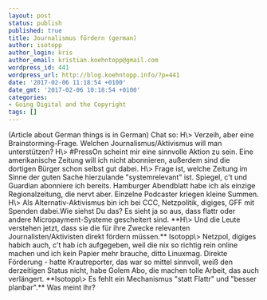 ```yaml
---
layout: post
status: publish
published: true
title: Journalismus fördern (german)
author: isotopp
author_login: kris
author_email: kristian.koehntopp@gmail.com
wordpress_id: 441
wordpress_url: http://blog.koehntopp.info/?p=441
date: '2017-02-06 11:18:54 +0100'
date_gmt: '2017-02-06 10:18:54 +0100'
categories:
- Going Digital and the Copyright
tags: []
---
```

<p>(Article about German things is in German) Chat so: H\> Verzeih, aber eine Brainstorming-Frage. Welchen Journalismus/Aktivismus will man unterstützen? H\>&nbsp;#PressOn scheint mir eine sinnvolle Aktion zu sein. Eine amerikanische Zeitung will ich nicht abonnieren, außerdem sind die dortigen Bürger schon selbst gut dabei. H\> Frage ist, welche Zeitung im Sinne der guten Sache hierzulande "systemrelevant" ist. Spiegel, c't und Guardian abonniere ich bereits. Hamburger Abendblatt habe ich als einzige Regionalzeitung, die nervt aber. Einzelne Podcaster kriegen kleine Summen. H\> Als Alternativ-Aktivismus bin ich bei CCC, Netzpolitik, digiges, GFF mit Spenden dabei.Wie siehst Du das? Es sieht ja so aus, dass flattr oder andere Micropayment-Systeme gescheitert sind. **H\> Und die Leute verstehen jetzt, dass sie die für ihre Zwecke relevanten Journalisten/Aktivisten direkt fördern müssen.** Isotopp\> Netzpol, digiges habich auch, c't hab ich aufgegeben, weil die nix so richtig rein online machen und ich kein Papier mehr brauche, ditto Linuxmag.&nbsp;Direkte Förderung - hatte Krautreporter, das war so mittel sinnvoll, weiß den derzeitigen Status nicht, habe Golem Abo, die machen tolle Arbeit, das auch verlängert. **Isotopp\> Es fehlt ein Mechanismus "statt Flattr" und "besser planbar".** Was meint Ihr?</p>

